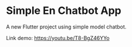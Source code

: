 # Simple En Chatbot App

A new Flutter project using simple model chatbot.

Link demo: https://youtu.be/T8-BgZ46YYo
